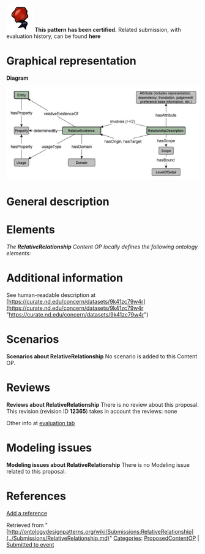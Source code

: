 [![](../images/thumb/b/b5/Certified.png/70px-Certified.png)](../Image/Certified.png.md "Certified.png") __This pattern has been certified.__
Related submission, with evaluation history, can be found __here__





#  Graphical representation


__Diagram__




[![Image:RelativeRelationshipPattern.jpg](../images/2/27/RelativeRelationshipPattern.jpg)](../Image/RelativeRelationshipPattern.jpg.md "Image:RelativeRelationshipPattern.jpg")




#  General description


  




#  Elements


_The __RelativeRelationship__ Content OP locally defines the following ontology elements:_



#  Additional information


See human-readable description at [https://curate.nd.edu/concern/datasets/9k41zc79w4r](https://curate.nd.edu/concern/datasets/9k41zc79w4r "https://curate.nd.edu/concern/datasets/9k41zc79w4r")



#  Scenarios



__Scenarios about RelativeRelationship__
No scenario is added to this Content OP.




#  Reviews



__Reviews about RelativeRelationship__
There is no review about this proposal.
This revision (revision ID __12365__) takes in account the reviews: none


Other info at [evaluation tab](http://ontologydesignpatterns.org/wiki/index.php?title=Submissions:RelativeRelationship&action=evaluation "http://ontologydesignpatterns.org/wiki/index.php?title=Submissions:RelativeRelationship&action=evaluation")




  




#  Modeling issues



__Modeling issues about RelativeRelationship__
There is no Modeling issue related to this proposal.




  




#  References


[Add a reference](index.php@title=Odp%253AAdd_reference&subject=../Submissions/RelativeRelationship.md "http://ontologydesignpatterns.org/wiki/index.php?title=Odp:Add_reference&subject=Submissions%3ARelativeRelationship")


  






Retrieved from "[http://ontologydesignpatterns.org/wiki/Submissions:RelativeRelationship](../Submissions/RelativeRelationship.md)"
 [Categories](http://ontologydesignpatterns.org/wiki/Special:Categories "Special:Categories"): [ProposedContentOP](../Category/ProposedContentOP.md "Category:ProposedContentOP") | [Submitted to event](../Category/Submitted_to_event.md "Category:Submitted to event")